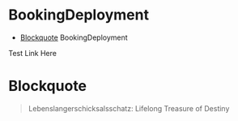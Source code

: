# BookingDeployment
- [Blockquote](#blockquote)
BookingDeployment

Test Link Here






# Blockquote
> Lebenslangerschicksalsschatz: Lifelong Treasure of Destiny
